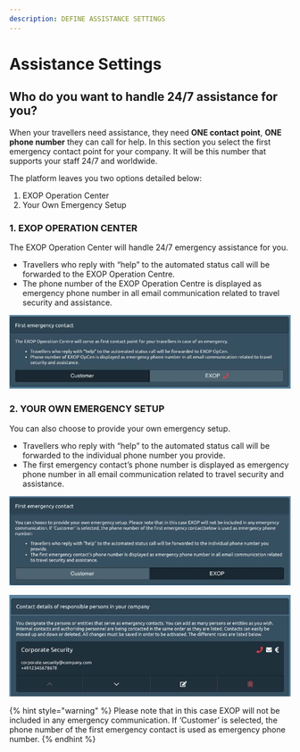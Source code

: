 ```yaml
---
description: DEFINE ASSISTANCE SETTINGS
---
```


# Assistance Settings

## Who do you want to handle 24/7 assistance for you?

When your travellers need assistance, they need **ONE contact point**, **ONE phone number** they can call for help. In this section you select the first emergency contact point for your company. It will be this number that supports your staff 24/7 and worldwide.

The platform leaves you two options detailed below:

1. EXOP Operation Center
2. Your Own Emergency Setup

### 1. EXOP OPERATION CENTER

The EXOP Operation Center will handle 24/7 emergency assistance for you.

* Travellers who reply with “help” to the automated status call will be forwarded to the EXOP Operation Centre. 
* The phone number of the EXOP Operation Centre is displayed as emergency phone number in all email communication related to travel security and assistance. 

![First emergency contact](../.gitbook/assets/exop-emergency-contact.jpg)

### 2. YOUR OWN EMERGENCY SETUP

You can also choose to provide your own emergency setup.

* Travellers who reply with “help” to the automated status call will be forwarded to the individual phone number you provide.
* The first emergency contact’s phone number is displayed as emergency phone number in all email communication related to travel security and assistance.

![First emergency contact](../.gitbook/assets/nonexop-emergency-contact.jpg)

![Contact details](../.gitbook/assets/resppersoncontact.jpg)

{% hint style="warning" %}
Please note that in this case EXOP will not be included in any emergency communication. If ‘Customer’ is selected, the phone number of the first emergency contact is used as emergency phone number.
{% endhint %}

